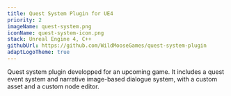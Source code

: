 ```yaml
---
title: Quest System Plugin for UE4
priority: 2
imageName: quest-system.png
iconName: quest-system-icon.png
stack: Unreal Engine 4, C++
githubUrl: https://github.com/WildMooseGames/quest-system-plugin
adaptLogoTheme: true
---
```


Quest system plugin developped for an upcoming game.
It includes a quest event system and narrative image-based dialogue system, with a custom asset and a custom node editor.
